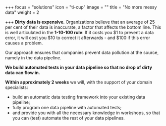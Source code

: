+++
focus = "solutions"
icon = "ti-cup"
image = ""
title = "No more messy data"
weight = 2

+++
**Dirty data is expensive**. Organizations believe that an average of 25 per cent of their data is inaccurate, a factor that affects the bottom line. This is well articulated in the **1-10-100 rule**: If it costs you $1 to prevent a data error, it will cost you $10 to correct it afterwards - and $100 if this error causes a problem.

Our approach ensures that companies prevent data pollution at the source, namely in the data pipeline.

**We build automated tests in your data pipeline so that no drop of dirty data can flow in.**

**Within approximately 2 weeks** we will, with the support of your domain specialists:

* build an automatic data testing framework into your existing data pipeline;
* fully program one data pipeline with automated tests;
* and provide you with all the necessary knowledge in workshops, so that you can (test) automate the rest of your data pipelines.